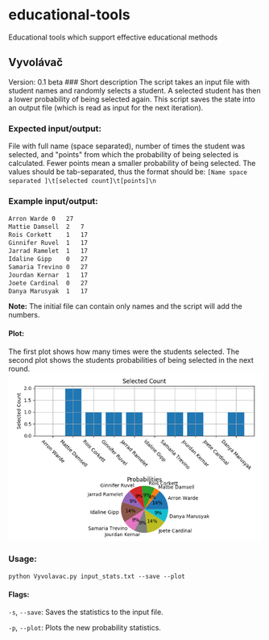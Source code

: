 # educational-tools
Educational tools which support effective educational methods

## Vyvolávač
Version: 0.1 beta 
### Short description
The script takes an input file with student names and randomly selects a student. 
A selected student has then a lower probability of being selected again.
This script saves the state into an output file (which is read as input for the next iteration).

### Expected input/output:
File with full name (space separated), number of times the student was selected, 
and "points" from which the probability of being selected is calculated.
Fewer points mean a smaller probability of being selected.
The values should be tab-separated, thus the format should be:
`[Name space separated ]\t[selected count]\t[points]\n`

### Example input/output:
```
Arron Warde 0   27
Mattie Damsell  2   7
Rois Corkett    1   17
Ginnifer Ruvel  1   17
Jarrad Ramelet  1   17
Idaline Gipp    0   27
Samaria Trevino 0   27
Jourdan Kernar  1   17
Joete Cardinal  0   27
Danya Marusyak  1   17
```

**Note:** The initial file can contain only names and the script will add the numbers.

#### Plot:
The first plot shows how many times were the students selected. 
The second plot shows the students probabilities of being selected in the next round.
![stats_plot](./vyvolavac/stats_plot.png "Example stats plot")


### Usage:
    python Vyvolavac.py input_stats.txt --save --plot

#### Flags:
 `-s`, `--save`:    Saves the statistics to the input file.
 
 `-p`, `--plot`:    Plots the new probability statistics.
